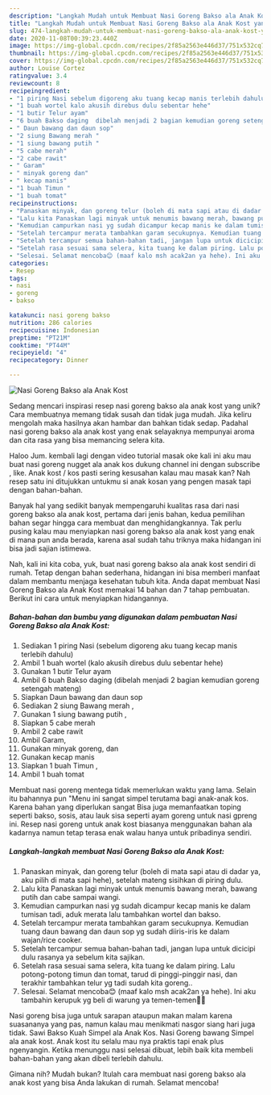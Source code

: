 ```yaml
---
description: "Langkah Mudah untuk Membuat Nasi Goreng Bakso ala Anak Kost yang Lezat Sekali"
title: "Langkah Mudah untuk Membuat Nasi Goreng Bakso ala Anak Kost yang Lezat Sekali"
slug: 474-langkah-mudah-untuk-membuat-nasi-goreng-bakso-ala-anak-kost-yang-lezat-sekali
date: 2020-11-08T00:39:23.440Z
image: https://img-global.cpcdn.com/recipes/2f85a2563e446d37/751x532cq70/nasi-goreng-bakso-ala-anak-kost-foto-resep-utama.jpg
thumbnail: https://img-global.cpcdn.com/recipes/2f85a2563e446d37/751x532cq70/nasi-goreng-bakso-ala-anak-kost-foto-resep-utama.jpg
cover: https://img-global.cpcdn.com/recipes/2f85a2563e446d37/751x532cq70/nasi-goreng-bakso-ala-anak-kost-foto-resep-utama.jpg
author: Louise Cortez
ratingvalue: 3.4
reviewcount: 8
recipeingredient:
- "1 piring Nasi sebelum digoreng aku tuang kecap manis terlebih dahulu"
- "1 buah wortel kalo akusih direbus dulu sebentar hehe"
- "1 butir Telur ayam"
- "6 buah Bakso daging  dibelah menjadi 2 bagian kemudian goreng setengah mateng"
- " Daun bawang dan daun sop"
- "2 siung Bawang merah "
- "1 siung bawang putih "
- "5 cabe merah"
- "2 cabe rawit"
- " Garam"
- " minyak goreng dan"
- " kecap manis"
- "1 buah Timun "
- "1 buah tomat"
recipeinstructions:
- "Panaskan minyak, dan goreng telur (boleh di mata sapi atau di dadar ya, aku pilih di mata sapi hehe), setelah mateng sisihkan di piring dulu."
- "Lalu kita Panaskan lagi minyak untuk menumis bawang merah, bawang putih dan cabe sampai wangi."
- "Kemudian campurkan nasi yg sudah dicampur kecap manis ke dalam tumisan tadi, aduk merata lalu tambahkan wortel dan bakso."
- "Setelah tercampur merata tambahkan garam secukupnya. Kemudian tuang daun bawang dan daun sop yg sudah diiris-iris ke dalam wajan/rice cooker."
- "Setelah tercampur semua bahan-bahan tadi, jangan lupa untuk dicicipi dulu rasanya ya sebelum kita sajikan."
- "Setelah rasa sesuai sama selera, kita tuang ke dalam piring. Lalu potong-potong timun dan tomat, tarud di pinggi-pinggir nasi, dan terakhir tambahkan telur yg tadi sudah kita goreng.."
- "Selesai. Selamat mencoba😊 (maaf kalo msh acak2an ya hehe). Ini aku tambahin kerupuk yg beli di warung ya temen-temen🙏🏻"
categories:
- Resep
tags:
- nasi
- goreng
- bakso

katakunci: nasi goreng bakso 
nutrition: 286 calories
recipecuisine: Indonesian
preptime: "PT21M"
cooktime: "PT44M"
recipeyield: "4"
recipecategory: Dinner

---
```



![Nasi Goreng Bakso ala Anak Kost](https://img-global.cpcdn.com/recipes/2f85a2563e446d37/751x532cq70/nasi-goreng-bakso-ala-anak-kost-foto-resep-utama.jpg)

Sedang mencari inspirasi resep nasi goreng bakso ala anak kost yang unik? Cara membuatnya memang tidak susah dan tidak juga mudah. Jika keliru mengolah maka hasilnya akan hambar dan bahkan tidak sedap. Padahal nasi goreng bakso ala anak kost yang enak selayaknya mempunyai aroma dan cita rasa yang bisa memancing selera kita.

Haloo Jum. kembali lagi dengan video tutorial masak oke kali ini aku mau buat nasi goreng nugget ala anak kos dukung channel ini dengan subscribe , like. Anak kost / kos pasti sering kesusahan kalau mau masak kan? Nah resep satu ini ditujukkan untukmu si anak kosan yang pengen masak tapi dengan bahan-bahan.

Banyak hal yang sedikit banyak mempengaruhi kualitas rasa dari nasi goreng bakso ala anak kost, pertama dari jenis bahan, kedua pemilihan bahan segar hingga cara membuat dan menghidangkannya. Tak perlu pusing kalau mau menyiapkan nasi goreng bakso ala anak kost yang enak di mana pun anda berada, karena asal sudah tahu triknya maka hidangan ini bisa jadi sajian istimewa.


Nah, kali ini kita coba, yuk, buat nasi goreng bakso ala anak kost sendiri di rumah. Tetap dengan bahan sederhana, hidangan ini bisa memberi manfaat dalam membantu menjaga kesehatan tubuh kita. Anda dapat membuat Nasi Goreng Bakso ala Anak Kost memakai 14 bahan dan 7 tahap pembuatan. Berikut ini cara untuk menyiapkan hidangannya.

<!--inarticleads1-->

##### Bahan-bahan dan bumbu yang digunakan dalam pembuatan Nasi Goreng Bakso ala Anak Kost:

1. Sediakan 1 piring Nasi (sebelum digoreng aku tuang kecap manis terlebih dahulu)
1. Ambil 1 buah wortel (kalo akusih direbus dulu sebentar hehe)
1. Gunakan 1 butir Telur ayam
1. Ambil 6 buah Bakso daging  (dibelah menjadi 2 bagian kemudian goreng setengah mateng)
1. Siapkan  Daun bawang dan daun sop
1. Sediakan 2 siung Bawang merah ,
1. Gunakan 1 siung bawang putih ,
1. Siapkan 5 cabe merah
1. Ambil 2 cabe rawit
1. Ambil  Garam,
1. Gunakan  minyak goreng, dan
1. Gunakan  kecap manis
1. Siapkan 1 buah Timun ,
1. Ambil 1 buah tomat


Membuat nasi goreng mentega tidak memerlukan waktu yang lama. Selain itu bahannya pun &#34;Menu ini sangat simpel terutama bagi anak-anak kos. Karena bahan yang diperlukan sangat Bisa juga memanfaatkan toping seperti bakso, sosis, atau lauk sisa seperti ayam goreng untuk nasi gpreng ini. Resep nasi goreng untuk anak kost biasanya menggunakan bahan ala kadarnya namun tetap terasa enak walau hanya untuk pribadinya sendiri. 

<!--inarticleads2-->

##### Langkah-langkah membuat Nasi Goreng Bakso ala Anak Kost:

1. Panaskan minyak, dan goreng telur (boleh di mata sapi atau di dadar ya, aku pilih di mata sapi hehe), setelah mateng sisihkan di piring dulu.
1. Lalu kita Panaskan lagi minyak untuk menumis bawang merah, bawang putih dan cabe sampai wangi.
1. Kemudian campurkan nasi yg sudah dicampur kecap manis ke dalam tumisan tadi, aduk merata lalu tambahkan wortel dan bakso.
1. Setelah tercampur merata tambahkan garam secukupnya. Kemudian tuang daun bawang dan daun sop yg sudah diiris-iris ke dalam wajan/rice cooker.
1. Setelah tercampur semua bahan-bahan tadi, jangan lupa untuk dicicipi dulu rasanya ya sebelum kita sajikan.
1. Setelah rasa sesuai sama selera, kita tuang ke dalam piring. Lalu potong-potong timun dan tomat, tarud di pinggi-pinggir nasi, dan terakhir tambahkan telur yg tadi sudah kita goreng..
1. Selesai. Selamat mencoba😊 (maaf kalo msh acak2an ya hehe). Ini aku tambahin kerupuk yg beli di warung ya temen-temen🙏🏻


Nasi goreng bisa juga untuk sarapan ataupun makan malam karena suasananya yang pas, namun kalau mau menikmati nasgor siang hari juga tidak. Sawi Bakso Kuah Simpel ala Anak Kos. Nasi Goreng bawang Simpel ala anak kost. Anak kost itu selalu mau nya praktis tapi enak plus ngenyangin. Ketika menunggu nasi selesai dibuat, lebih baik kita membeli bahan-bahan yang akan dibeli terlebih dahulu. 

Gimana nih? Mudah bukan? Itulah cara membuat nasi goreng bakso ala anak kost yang bisa Anda lakukan di rumah. Selamat mencoba!
